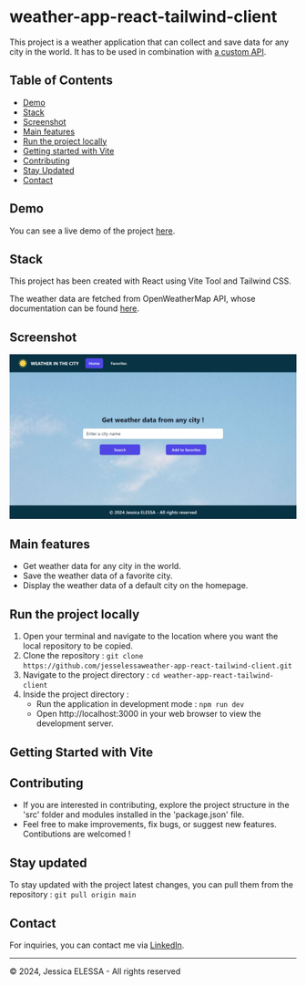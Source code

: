 # weather-app-react-tailwind-client

This project is a weather application that can collect and save data for any city in the world. It has to be used in combination with [a custom API](https://github.com/jesselessa/weather-app-node-express-api).

## Table of Contents

- [Demo](#demo)
- [Stack](#stack)
- [Screenshot](#screenshot)
- [Main features](#main-features)
- [Run the project locally](#run-the-project-locally)
- [Getting started with Vite](#getting-started-with-vite)
- [Contributing](#contributing)
- [Stay Updated](#stay-updated)
- [Contact](#contact)

## Demo

You can see a live demo of the project [here](https://jesselessa-weather-app-react-tailwind.netlify.app/).

## Stack

This project has been created with React using Vite Tool and Tailwind CSS.

The weather data are fetched from OpenWeatherMap API, whose documentation can be found [here](https://openweathermap.org/api).

## Screenshot

![Screenshot](./public/screenshot.png)

## Main features

- Get weather data for any city in the world.
- Save the weather data of a favorite city.
- Display the weather data of a default city on the homepage.

## Run the project locally

1. Open your terminal and navigate to the location where you want the local repository to be copied.
2. Clone the repository : `git clone https://github.com/jesselessaweather-app-react-tailwind-client.git`
3. Navigate to the project directory : `cd weather-app-react-tailwind-client`
4. Inside the project directory :
    - Run the application in development mode : `npm run dev`
    - Open http://localhost:3000 in your web browser to view the development server.

## Getting Started with Vite


## Contributing

- If you are interested in contributing, explore the project structure in the 'src' folder and modules installed in the 'package.json' file.
- Feel free to make improvements, fix bugs, or suggest new features. Contibutions are welcomed !

## Stay updated

To stay updated with the project latest changes, you can pull them from the repository : `git pull origin main`

## Contact

For inquiries, you can contact me via [LinkedIn](https://www.linkedin.com/in/jessica-elessa/).

---

&copy; 2024, Jessica ELESSA - All rights reserved
